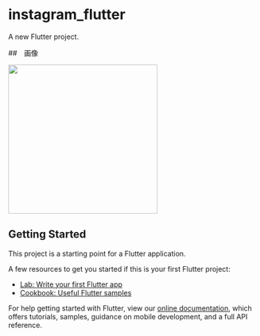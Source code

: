 # instagram_flutter

A new Flutter project.

##　画像

<img src="https://user-images.githubusercontent.com/92189386/157774636-0d1e5a8b-48c6-4dba-91e7-c614832e6904.png" width="300">


## Getting Started

This project is a starting point for a Flutter application.

A few resources to get you started if this is your first Flutter project:

- [Lab: Write your first Flutter app](https://flutter.dev/docs/get-started/codelab)
- [Cookbook: Useful Flutter samples](https://flutter.dev/docs/cookbook)

For help getting started with Flutter, view our
[online documentation](https://flutter.dev/docs), which offers tutorials,
samples, guidance on mobile development, and a full API reference.
